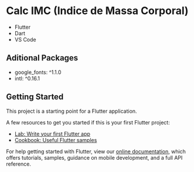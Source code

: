# Calc IMC (Indice de Massa Corporal)

- Flutter
- Dart
- VS Code

## Aditional Packages
- google_fonts: ^1.1.0
- intl: ^0.16.1

## Getting Started

This project is a starting point for a Flutter application.

A few resources to get you started if this is your first Flutter project:

- [Lab: Write your first Flutter app](https://flutter.dev/docs/get-started/codelab)
- [Cookbook: Useful Flutter samples](https://flutter.dev/docs/cookbook)

For help getting started with Flutter, view our
[online documentation](https://flutter.dev/docs), which offers tutorials,
samples, guidance on mobile development, and a full API reference.
